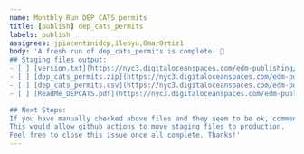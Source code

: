 ```yaml
---
name: Monthly Run DEP CATS permits
title: [publish] dep_cats_permits
labels: publish
assignees: jpiacentinidcp,ileoyu,OmarOrtiz1
body: 'A fresh run of dep_cats_permits is complete! 🎉
## Staging files output:
- [ ] [version.txt](https://nyc3.digitaloceanspaces.com/edm-publishing/ceqr-app-data-staging/dep_cats_permits/latest/version.txt)
- [ ] [dep_cats_permits.zip](https://nyc3.digitaloceanspaces.com/edm-publishing/ceqr-app-data-staging/dep_cats_permits/latest/dep_cats_permits.zip)
- [ ] [dep_cats_permits.csv](https://nyc3.digitaloceanspaces.com/edm-publishing/ceqr-app-data-staging/dep_cats_permits/latest/dep_cats_permits.csv)
- [ ] [ReadMe_DEPCATS.pdf](https://nyc3.digitaloceanspaces.com/edm-publishing/ceqr-app-data-staging/dep_cats_permits/latest/ReadMe_DEPCATS.pdf)

## Next Steps: 
If you have manually checked above files and they seem to be ok, comment `[publish]` under this issue. 
This would allow github actions to move staging files to production. 
Feel free to close this issue once all complete. Thanks!'
---
```


